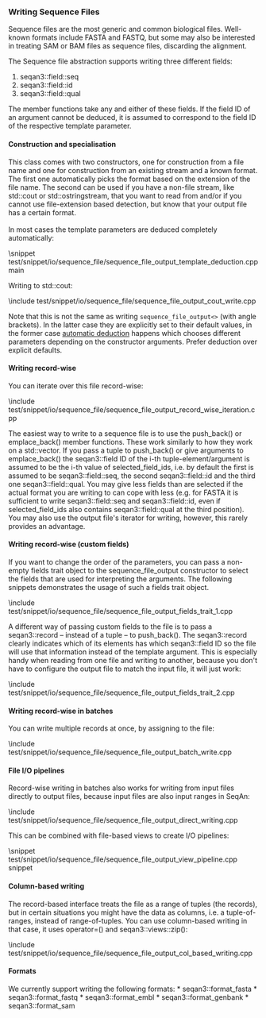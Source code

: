<!-- SPDX-FileCopyrightText: 2006-2025 Knut Reinert & Freie Universität Berlin
     SPDX-FileCopyrightText: 2016-2025 Knut Reinert & MPI für molekulare Genetik
     SPDX-License-Identifier: CC-BY-4.0
-->

### Writing Sequence Files

Sequence files are the most generic and common biological files. Well-known formats include
FASTA and FASTQ, but some may also be interested in treating SAM or BAM files as sequence
files, discarding the alignment.

The Sequence file abstraction supports writing three different fields:
  1. seqan3::field::seq
  2. seqan3::field::id
  3. seqan3::field::qual

The member functions take any and either of these fields. If the field ID of an argument cannot be deduced, it
is assumed to correspond to the field ID of the respective template parameter.

#### Construction and specialisation

This class comes with two constructors, one for construction from a file name and one for construction from
an existing stream and a known format. The first one automatically picks the format based on the extension
of the file name. The second can be used if you have a non-file stream, like std::cout or std::ostringstream,
that you want to read from and/or if you cannot use file-extension based detection, but know that your output
file has a certain format.
<br><br>
In most cases the template parameters are deduced completely automatically:

\snippet test/snippet/io/sequence_file/sequence_file_output_template_deduction.cpp main

Writing to std::cout:

\include test/snippet/io/sequence_file/sequence_file_output_cout_write.cpp

Note that this is not the same as writing `sequence_file_output<>` (with angle brackets). In the latter case they are
explicitly set to their default values, in the former case
[automatic deduction](https://en.cppreference.com/w/cpp/language/class_template_argument_deduction) happens which
chooses different parameters depending on the constructor arguments. Prefer deduction over explicit defaults.

#### Writing record-wise

You can iterate over this file record-wise:

\include test/snippet/io/sequence_file/sequence_file_output_record_wise_iteration.cpp

The easiest way to write to a sequence file is to use the push_back() or emplace_back() member functions. These
work similarly to how they work on a std::vector. If you pass a tuple to push_back() or give arguments to
emplace_back() the seqan3::field ID of the i-th tuple-element/argument is assumed to be the i-th value of
selected_field_ids, i.e. by default the first is assumed to be seqan3::field::seq, the second seqan3::field::id
and the third one seqan3::field::qual. You may give less fields than are selected if the actual format you are
writing to can cope with less
(e.g. for FASTA it is sufficient to write seqan3::field::seq and seqan3::field::id, even if selected_field_ids
also contains seqan3::field::qual at the third position).
You may also use the output file's iterator for writing, however, this rarely provides an advantage.

#### Writing record-wise (custom fields)

If you want to change the order of the parameters, you can pass a non-empty fields trait object to the
sequence_file_output constructor to select the fields that are used for interpreting the arguments.
The following snippets demonstrates the usage of such a fields trait object.

\include test/snippet/io/sequence_file/sequence_file_output_fields_trait_1.cpp

A different way of passing custom fields to the file is to pass a seqan3::record – instead of a tuple – to
push_back(). The seqan3::record clearly indicates which of its elements has which seqan3::field ID so the file will
use that information instead of the template argument. This is especially handy when reading from one file and
writing to another, because you don't have to configure the output file to match the input file, it will just work:

\include test/snippet/io/sequence_file/sequence_file_output_fields_trait_2.cpp

#### Writing record-wise in batches

You can write multiple records at once, by assigning to the file:

\include test/snippet/io/sequence_file/sequence_file_output_batch_write.cpp

#### File I/O pipelines

Record-wise writing in batches also works for writing from input files directly to output files, because input
files are also input ranges in SeqAn:

\include test/snippet/io/sequence_file/sequence_file_output_direct_writing.cpp

This can be combined with file-based views to create I/O pipelines:

\snippet test/snippet/io/sequence_file/sequence_file_output_view_pipeline.cpp snippet

#### Column-based writing

The record-based interface treats the file as a range of tuples (the records), but in certain situations
you might have the data as columns, i.e. a tuple-of-ranges, instead of range-of-tuples.
You can use column-based writing in that case, it uses operator=() and seqan3::views::zip():

\include test/snippet/io/sequence_file/sequence_file_output_col_based_writing.cpp

#### Formats

We currently support writing the following formats:
	* seqan3::format_fasta
	* seqan3::format_fastq
	* seqan3::format_embl
	* seqan3::format_genbank
	* seqan3::format_sam
